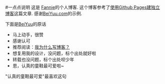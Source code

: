 #一点点说明
这是 [Fannie](http://blog.fflove.top)的个人博客.
这个博客参考了[使用Github Pages建独立博客](http://blog.fflove.top/github-pages/)这篇文章.
感谢[BeiYuu.com](http://beiyuu.com)的示例.

下面是[BeiYuu](http://beiyuu.com)的原话
* 马上动手，很赞
* 感谢认可
* 推荐阅读：[我为什么写博客？](http://beiyuu.com/why-blog/)
* 想复用我的设计，没问题，标个出处就好啦
* 转载也没问题，标个出处呗少年
* 恩，认真的童鞋最可爱啦~

"认真的童鞋最可爱"最喜欢这句